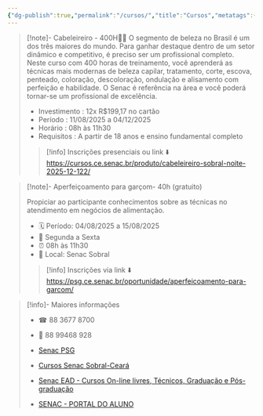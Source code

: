 ```yaml
---
{"dg-publish":true,"permalink":"/cursos/","title":"Cursos","metatags":{"description":"Programação de Cursos no Senac Ceará em Sobral"},"contentClasses":"cards cards-cols-3 cards-cover","tags":["curso","Senac","mapa"],"noteIcon":"default","updated":"2025-08-04T22:33:26.026-03:00"}
---
```



>[!note]- Cabeleireiro - 400H👩🏻
> O segmento de beleza no Brasil é um dos três maiores do mundo. Para ganhar destaque dentro de um setor dinâmico e competitivo, é preciso ser um profissional completo. Neste curso com 400 horas de treinamento, você aprenderá as técnicas mais modernas de beleza capilar, tratamento, corte, escova, penteado, coloração, descoloração, ondulação e alisamento com perfeição e habilidade. O Senac é referência na área e você poderá tornar-se um profissional de excelência.
> 
> - Investimento : 12x R$199,17 no cartão 
> - Período : 11/08/2025 a 04/12/2025
> - Horário : 08h às 11h30
> - Requisitos : A partir de 18 anos e ensino fundamental completo
>
>>[!info] Inscrições presenciais ou link ⬇️
>> https://cursos.ce.senac.br/produto/cabeleireiro-sobral-noite-2025-12-122/

>[!note]- Aperfeiçoamento para garçom- 40h (gratuito)
>
> Propiciar ao participante conhecimentos sobre as técnicas no atendimento em negócios de alimentação.
>
> - 🗓️ Período: 04/08/2025 a 15/08/2025 
> - 📝 Segunda a Sexta
> - ⏰ 08h às 11h30  
> - 📍 Local: Senac Sobral
>
>>[!info] Inscrições via link ⬇️
>> https://psg.ce.senac.br/oportunidade/aperfeicoamento-para-garcom/



>[!info]- Maiores informações
>
> - ☎ 88 3677 8700
> - 📱 88 99468 928
>
> - [Senac PSG](https://psg.ce.senac.br/oportunidades/)
> - [Cursos Senac Sobral-Ceará](https://cursos.ce.senac.br/unidade/senac-sobral/)
> - [Senac EAD - Cursos On-line livres, Técnicos, Graduação e Pós-graduação](https://www.ead.senac.br/)
> - [SENAC - PORTAL DO ALUNO](https://cloud.plataforma.senac.br/senacportalaluno/#/login)
